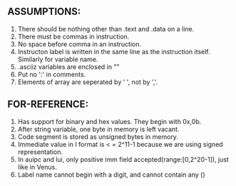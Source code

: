 ## ASSUMPTIONS:

1. There should be nothing other than .text and .data on a line.
2. There must be commas in instruction.
3. No space before comma in an instruction.
4. Instructon label is written in the same line as the instruction itself. Similarly for variable name.
5. .asciiz variables are enclosed in ""
6. Put no ':' in comments.
7. Elements of array are seperated by ' ', not by ','.

## FOR-REFERENCE:

1. Has support for binary and hex values. They begin with 0x,0b.
2. After string variable, one byte in memory is left vacant.
3. Code segment is stored as unsigned bytes in memory.
4. Immediate value in I format is < = 2^11-1 because we are using signed representation. 
5. In auipc and lui, only positive imm field accepted(range:[0,2^20-1]), just like in Venus.
6. Label name cannot begin with a digit, and cannot contain any ()

